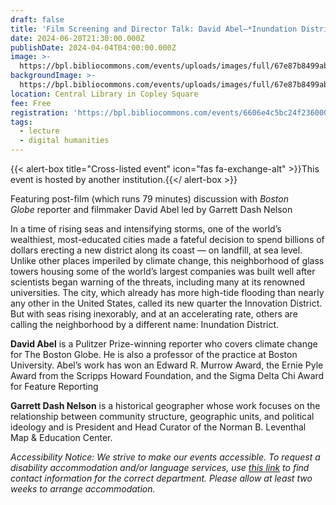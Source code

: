 ```yaml
---
draft: false
title: 'Film Screening and Director Talk: David Abel–*Inundation District*'
date: 2024-06-20T21:30:00.000Z
publishDate: 2024-04-04T04:00:00.000Z
image: >-
  https://bpl.bibliocommons.com/events/uploads/images/full/67e87b8499aba0142c33f40c06c0300d/inundation-district-poster-0.jpg
backgroundImage: >-
  https://bpl.bibliocommons.com/events/uploads/images/full/67e87b8499aba0142c33f40c06c0300d/inundation-district-poster-0.jpg
location: Central Library in Copley Square
fee: Free
registration: 'https://bpl.bibliocommons.com/events/6606e4c5bc24f236000c48ba'
tags:
  - lecture
  - digital humanities
---
```


{{\< alert-box title="Cross-listed event" icon="fas fa-exchange-alt" >}}This event is hosted by another institution.{{\</ alert-box >}}

Featuring post-film (which runs 79 minutes) discussion with *Boston Globe* reporter and filmmaker David Abel led by Garrett Dash Nelson

In a time of rising seas and intensifying storms, one of the world’s wealthiest, most-educated cities made a fateful decision to spend billions of dollars erecting a new district along its coast — on landfill, at sea level. Unlike other places imperiled by climate change, this neighborhood of glass towers housing some of the world’s largest companies was built well after scientists began warning of the threats, including many at its renowned universities. The city, which already has more high-tide flooding than nearly any other in the United States, called its new quarter the Innovation District. But with seas rising inexorably, and at an accelerating rate, others are calling the neighborhood by a different name: Inundation District.

**David Abel** is a Pulitzer Prize-winning reporter who covers climate change for The Boston Globe. He is also a professor of the practice at Boston University. Abel’s work has won an Edward R. Murrow Award, the Ernie Pyle Award from the Scripps Howard Foundation, and the Sigma Delta Chi Award for Feature Reporting

**Garrett Dash Nelson** is a historical geographer whose work focuses on the relationship between community structure, geographic units, and political ideology and is President and Head Curator of the Norman B. Leventhal Map & Education Center.

*Accessibility Notice: We strive to make our events accessible. To request a disability accommodation and/or language services, use [this link](https://bpl.bibliocommons.com/events/6606e4c5bc24f236000c48ba) to find contact information for the correct department. Please allow at least two weeks to arrange accommodation.*
